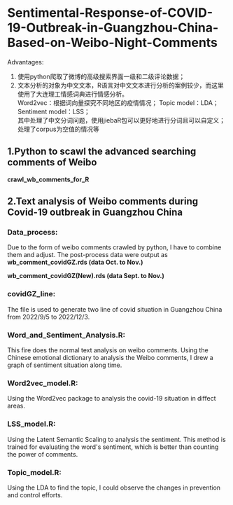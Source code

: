 # Sentimental-Response-of-COVID-19-Outbreak-in-Guangzhou-China-Based-on-Weibo-Night-Comments
Advantages: 
1. 使用python爬取了微博的高级搜索界面一级和二级评论数据；
2. 文本分析的对象为中文文本，R语言对中文文本进行分析的案例较少，而这里使用了大连理工情感词典进行情感分析。\
Word2vec：根据词向量探究不同地区的疫情情况； Topic model：LDA； Sentiment model：LSS；\
其中处理了中文分词问题，使用jiebaR包可以更好地进行分词且可以自定义；\
处理了corpus为空值的情况等

## 1.Python to scawl the advanced searching comments of Weibo
**crawl_wb_comments_for_R**

## 2.Text analysis of Weibo comments during Covid-19 outbreak in Guangzhou China

### Data_process:

Due to the form of weibo comments crawled by python, I have to combine them and adjust. The post-process data were output as **wb_comment_covidGZ.rds (data Oct. to Nov.)**

**wb_comment_covidGZ(New).rds (data Sept. to Nov.)**

### covidGZ_line:

The file is used to generate two line of covid situation in Guangzhou China from 2022/9/5 to 2022/12/3.

### Word_and_Sentiment_Analysis.R:

This fire does the normal text analysis on weibo comments. Using the Chinese emotional dictionary to analysis the Weibo comments, I drew a graph of sentiment situation along time.

### Word2vec_model.R:

Using the Word2vec package to analysis the covid-19 situation in diffect areas.

### LSS_model.R:

Using the Latent Semantic Scaling to analysis the sentiment. This method is trained for evaluating the word's sentiment, which is better than counting the power of comments.

### Topic_model.R:

Using the LDA to find the topic, I could observe the changes in prevention and control efforts.
